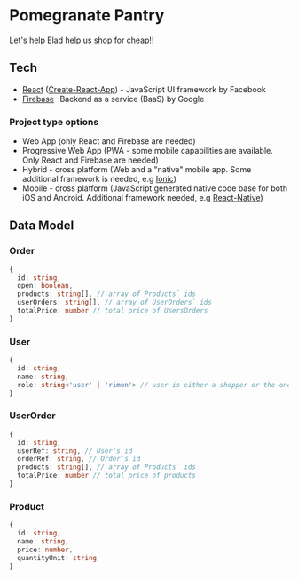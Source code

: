 # Pomegranate Pantry
Let's help Elad help us shop for cheap!!

## Tech
- [React](https://reactjs.org/) ([Create-React-App](https://create-react-app.dev/)) - JavaScript UI framework by Facebook
- [Firebase](https://firebase.google.com/) -Backend as a service (BaaS) by Google

### Project type options
- Web App (only React and Firebase are needed)
- Progressive Web App (PWA - some mobile capabilities are available. Only React and Firebase are needed)
- Hybrid - cross platform (Web and a "native" mobile app. Some additional framework is needed, e.g [Ionic](https://ionicframework.com/))
- Mobile - cross platform (JavaScript generated native code base for both iOS and Android. Additional framework needed, e.g [React-Native](https://reactnative.dev/))

## Data Model

### Order
```ts
{
  id: string,
  open: boolean,
  products: string[], // array of Products` ids
  userOrders: string[], // array of UserOrders` ids
  totalPrice: number // total price of UsersOrders 
}
```

### User
```ts
{
  id: string,
  name: string,
  role: string<'user' | 'rimon'> // user is either a shopper or the one we now call Elad
}
```

### UserOrder
```ts
{
  id: string,
  userRef: string, // User's id
  orderRef: string, // Order's id
  products: string[], // array of Products` ids
  totalPrice: number // total price of products
}
```

### Product
```ts
{
  id: string,
  name: string,
  price: number,
  quantityUnit: string
}
```

